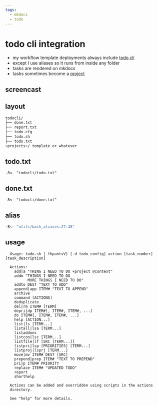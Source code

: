```yaml
---
tags:
  - mkdocs
  - todo 
---
```

# todo cli integration

- my workflow template deployments always include [todo cli](https://github.com/todotxt/todo.txt-cli)
- except I use aliases so it runs from inside any folder
- tasks are rendered on mkdocs
- tasks sometimes become a [project](projects.md)

## screencast

## layout

```sh
todocli/
├── done.txt
├── report.txt
├── todo.cfg
├── todo.sh
├── todo.txt
<projects>/ template or whatever
```

## todo.txt

```text
-8<- "todocli/todo.txt"
```

## done.txt

```text
-8<- "todocli/done.txt"
```

## alias

```sh
-8<- "utils/bash_aliases:27:38"
```

## usage
  
```text
  Usage: todo.sh [-fhpantvV] [-d todo_config] action [task_number] [task_description]

  Actions:
    add|a "THING I NEED TO DO +project @context"
    addm "THINGS I NEED TO DO
          MORE THINGS I NEED TO DO"
    addto DEST "TEXT TO ADD"
    append|app ITEM# "TEXT TO APPEND"
    archive
    command [ACTIONS]
    deduplicate
    del|rm ITEM# [TERM]
    depri|dp ITEM#[, ITEM#, ITEM#, ...]
    do ITEM#[, ITEM#, ITEM#, ...]
    help [ACTION...]
    list|ls [TERM...]
    listall|lsa [TERM...]
    listaddons
    listcon|lsc [TERM...]
    listfile|lf [SRC [TERM...]]
    listpri|lsp [PRIORITIES] [TERM...]
    listproj|lsprj [TERM...]
    move|mv ITEM# DEST [SRC]
    prepend|prep ITEM# "TEXT TO PREPEND"
    pri|p ITEM# PRIORITY
    replace ITEM# "UPDATED TODO"
    report
    shorthelp

  Actions can be added and overridden using scripts in the actions
  directory.

  See "help" for more details.
```

